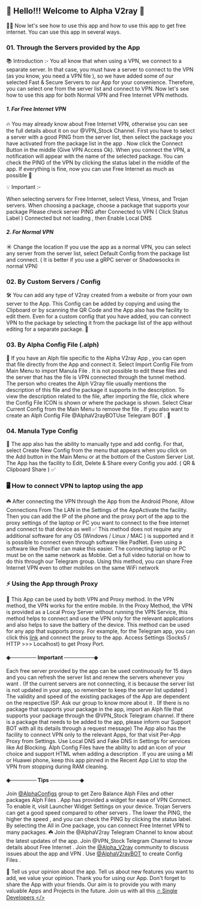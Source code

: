 ## 🌷 Hello!!! Welcome to Alpha V2ray 🤗
🙋‍♂️ Now let's see how to use this app and how to use this app to get free internet. You can use this app in several ways.

### 01. Through the Servers provided by the App
📚 Introduction :- You all know that when using a VPN, we connect to a separate server. In that case, you must have a server to connect to the VPN (as you know, you need a VPN file ), so we have added some of our selected Fast & Secure Servers to our App for your convenience. Therefore, you can select one from the server list and connect to VPN. Now let's see how to use this app for both Normal VPN and Free Internet VPN methods.

##### 1. For Free Internet VPN 
🔥 You may already know about Free Internet VPN, otherwise you can see the full details about it on our @VPN_Stock Channel. First you have to select a server with a good PING from the server list, then select the package you have activated from the package list in the app . Now click the Connect Button in the middle (Give VPN Access Ok). When you connect the VPN, a notification will appear with the name of the selected package. You can check the PING of the VPN by clicking the status label in the middle of the app. If everything is fine, now you can use Free Internet as much as possible 🎉

💡 Important :-

When selecting servers for Free Internet, select Vless, Vmess, and Trojan servers. 
When choosing a package, choose a package that supports your package
Please check server PING after Connected to VPN ( Click Status Label )
Connected but not loading , then Enable Local DNS

##### 2. For Normal VPN 
☀️ Change the location If you use the app as a normal VPN, you can select any server from the server list, select Default Config from the package list and connect. ( It is better if you use a gRPC server or Shadowsocks in normal VPN)

### 02. By Custom Servers / Config
🛠 You can add any type of V2ray created from a website or from your own server to the App. This Config can be added by copying and using the Clipboard or by scanning the QR Code and the App also has the facility to edit them. Even for a custom config that you have added, you can connect VPN to the package by selecting it from the package list of the app without editing for a separate package. 🎉

### 03. By Alpha Config File (.alph)
🚀 If you have an Alph file specific to the Alpha V2ray App , you can open that file directly from the App and connect it. Select Import Config File from Main Menu to import Manula File . It is not possible to edit these files and the server that has the file is VPN connected through the tunnel method. The person who creates the Alph V2ray file usually mentions the description of this file and the package it supports in the description. To view the description related to the file, after importing the file, click where the Config File ICON is shown or where the package is shown. Select Clear Current Config from the Main Menu to remove the file . If you also want to create an Alph Config File @AlphaV2rayBOTUse Telegram BOT . 👑

### 04. Manula Type Config
🌿 The app also has the ability to manually type and add config. For that, select Create New Config from the menu that appears when you click on the Add button in the Main Menu or at the bottom of the Custom Server List. The App has the facility to Edit, Delete & Share every Config you add. ( QR & Clipboard Share ) ✅

### 🖥 How to connect VPN to laptop using the app
☘️ After connecting the VPN through the App from the Android Phone, Allow Connections From The LAN in the Settings of the AppActivate the facility. Then you can add the IP of the phone and the proxy port of the app to the proxy settings of the laptop or PC you want to connect to the free internet and connect to that device as well ✅ This method does not require any additional software for any OS (Windows / Linux / MAC ) is supported and it is possible to connect even through software like PadNet. Even using a software like Proxifier can make this easier. The connecting laptop or PC must be on the same network as Moblie. Get a full video tutorial on how to do this through our Telegram group. Using this method, you can share Free Internet VPN even to other mobiles on the same WiFi network

### ⚡️ Using the App through Proxy
🎯  This App can be used by both VPN and Proxy method. In the VPN method, the VPN works for the entire mobile. In the Proxy Method, the VPN is provided as a Local Proxy Server without running the VPN Service, this method helps to connect and use the VPN only for the relevant applications and also helps to save the battery of the device. This method can be used for any app that supports proxy. For example, for the Telegram app, you can click this [link](https://t.me/socks?server=127.0.0.1&port=10808) and connect the proxy to the app. Access Settings (Socks5 / HTTP >>> Localhost) to get Proxy Port.

#### ◈─────── Important ────────◈

Each free server provided by the app can be used continuously for 15 days and you can refresh the server list and renew the servers whenever you want . (If the current servers are not connecting, it is because the server list is not updated in your app,  so remember to keep the server list updated )
The validity and speed of the existing packages of the App are dependent on the respective ISP. Ask our group to know more about it . (If there is no package that supports your package in the app, import an Alph file that supports your package through the @VPN_Stock Telegram channel. If there is a package that needs to be added to the app, please inform our Support BOT with all its details through a request message)
The App also has the facility to connect VPN only to the relevant Apps, for that visit Per-App Proxy from Settings.
Use Local DNS and Fake DNS in Settings for services like Ad Blocking.
Alph Config Files have the ability to add an icon of your choice and support HTML when adding a description .
If you are using a MI or Huawei phone, keep this app pinned in the Recent App List to stop the VPN from stopping during RAM cleaning.

#### ◈─────── Tips ────────◈

Join [@AlphaConfigs](https://t.me/AlphaConfigs) group to get Zero Balance Alph Files and other packages Alph Files .
App has provided a widget for ease of VPN Connect. To enable it, visit Launcher Widget Settings on your device.
Trojan Servers can get a good speed compared to other servers .
The lower the PING, the higher the speed , and you can check the PING by clicking the status label.
By selecting the All in One package, you can connect Free Internet VPN to many packages.
☘️ Join the @AlphaV2ray Telegram Channel to know about the latest updates of the app. Join @VPN_Stock Telegram Channel to know details about Free Internet . Join the [@Alpha_V2ray](https://t.me/AlphaV2ray) community to discuss issues about the app and VPN . Use [@AlphaV2rayBOT](https://t.me/AlphaV2rayBOT) to create Config Files .

🤝 Tell us your opinion about the app. Tell us about new features you want to add, we value your opinion. Thank you for using our App. Don't forget to share the App with your friends. Our aim is to provide you with many valuable Apps and Projects in the future. Join us with all this [🔥 Single Developers </>](https://t.me/SinglDevelopers)
